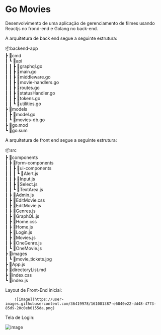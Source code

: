 # Go Movies
Desenvolvimento de uma aplicação de gerenciamento de filmes usando Reactjs no frond-end e Golang no back-end.

A arquitetura de back end segue a seguinte estrutura:

📦backend-app \
 ┣ 📂cmd \
 ┃ ┗ 📂api \
 ┃ ┃ ┣ 📜graphql.go \
 ┃ ┃ ┣ 📜main.go \
 ┃ ┃ ┣ 📜middleware.go \
 ┃ ┃ ┣ 📜movie-handlers.go \
 ┃ ┃ ┣ 📜routes.go \
 ┃ ┃ ┣ 📜statusHandler.go \
 ┃ ┃ ┣ 📜tokens.go \
 ┃ ┃ ┗ 📜utilities.go \
 ┣ 📂models \
 ┃ ┣ 📜model.go \
 ┃ ┗ 📜movies-db.go \
 ┣ 📜go.mod \
 ┗ 📜go.sum 
        
A arquitetura de front end segue a seguinte estrutura:

  📦src \
 ┣ 📂components \
 ┃ ┣ 📂form-components \
 ┃ ┃ ┣ 📂ui-components \
 ┃ ┃ ┃ ┗ 📜Alert.js \
 ┃ ┃ ┣ 📜Input.js \
 ┃ ┃ ┣ 📜Select.js \
 ┃ ┃ ┗ 📜TextArea.js \
 ┃ ┣ 📜Admin.js \
 ┃ ┣ 📜EditMovie.css \
 ┃ ┣ 📜EditMovie.js \
 ┃ ┣ 📜Genres.js \
 ┃ ┣ 📜GraphQL.js \
 ┃ ┣ 📜Home.css \
 ┃ ┣ 📜Home.js \
 ┃ ┣ 📜Login.js \
 ┃ ┣ 📜Movies.js \
 ┃ ┣ 📜OneGenre.js \
 ┃ ┗ 📜OneMovie.js \
 ┣ 📂images \
 ┃ ┗ 📜movie_tickets.jpg \
 ┣ 📜App.js \
 ┣ 📜directoryList.md \
 ┣ 📜index.css \
 ┗ 📜index.js

Layout de Front-End inicial:

        ![image](https://user-images.githubusercontent.com/36419978/161081387-e6840e22-dd48-4773-85d9-20c0eb0155da.png)
        
Tela de Login:

![image](https://user-images.githubusercontent.com/36419978/161081839-145bf487-e231-4c67-9355-d7d97b2f0a2d.png)


